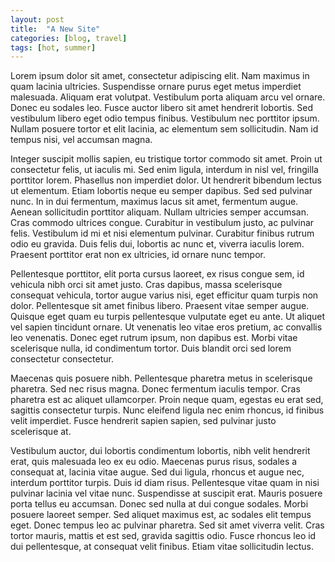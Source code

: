 ```yaml
---
layout: post
title:  "A New Site"
categories: [blog, travel]
tags: [hot, summer]
---
```

Lorem ipsum dolor sit amet, consectetur adipiscing elit. Nam maximus in quam lacinia ultricies. Suspendisse ornare purus eget metus imperdiet malesuada. Aliquam erat volutpat. Vestibulum porta aliquam arcu vel ornare. Donec eu sodales leo. Fusce auctor libero sit amet hendrerit lobortis. Sed vestibulum libero eget odio tempus finibus. Vestibulum nec porttitor ipsum. Nullam posuere tortor et elit lacinia, ac elementum sem sollicitudin. Nam id tempus nisi, vel accumsan magna.

Integer suscipit mollis sapien, eu tristique tortor commodo sit amet. Proin ut consectetur felis, ut iaculis mi. Sed enim ligula, interdum in nisl vel, fringilla porttitor lorem. Phasellus non imperdiet dolor. Ut hendrerit bibendum lectus ut elementum. Etiam lobortis neque eu semper dapibus. Sed sed pulvinar nunc. In in dui fermentum, maximus lacus sit amet, fermentum augue. Aenean sollicitudin porttitor aliquam. Nullam ultricies semper accumsan. Cras commodo ultrices congue. Curabitur in vestibulum justo, ac pulvinar felis. Vestibulum id mi et nisi elementum pulvinar. Curabitur finibus rutrum odio eu gravida. Duis felis dui, lobortis ac nunc et, viverra iaculis lorem. Praesent porttitor erat non ex ultricies, id ornare nunc tempor.

Pellentesque porttitor, elit porta cursus laoreet, ex risus congue sem, id vehicula nibh orci sit amet justo. Cras dapibus, massa scelerisque consequat vehicula, tortor augue varius nisi, eget efficitur quam turpis non dolor. Pellentesque sit amet finibus libero. Praesent vitae semper augue. Quisque eget quam eu turpis pellentesque vulputate eget eu ante. Ut aliquet vel sapien tincidunt ornare. Ut venenatis leo vitae eros pretium, ac convallis leo venenatis. Donec eget rutrum ipsum, non dapibus est. Morbi vitae scelerisque nulla, id condimentum tortor. Duis blandit orci sed lorem consectetur consectetur.

Maecenas quis posuere nibh. Pellentesque pharetra metus in scelerisque pharetra. Sed nec risus magna. Donec fermentum iaculis tempor. Cras pharetra est ac aliquet ullamcorper. Proin neque quam, egestas eu erat sed, sagittis consectetur turpis. Nunc eleifend ligula nec enim rhoncus, id finibus velit imperdiet. Fusce hendrerit sapien sapien, sed pulvinar justo scelerisque at.

Vestibulum auctor, dui lobortis condimentum lobortis, nibh velit hendrerit erat, quis malesuada leo ex eu odio. Maecenas purus risus, sodales a consequat at, lacinia vitae augue. Sed dui ligula, rhoncus et augue nec, interdum porttitor turpis. Duis id diam risus. Pellentesque vitae quam in nisi pulvinar lacinia vel vitae nunc. Suspendisse at suscipit erat. Mauris posuere porta tellus eu accumsan. Donec sed nulla at dui congue sodales. Morbi posuere laoreet semper. Sed aliquet maximus est, ac sodales elit tempus eget. Donec tempus leo ac pulvinar pharetra. Sed sit amet viverra velit. Cras tortor mauris, mattis et est sed, gravida sagittis odio. Fusce rhoncus leo id dui pellentesque, at consequat velit finibus. Etiam vitae sollicitudin lectus.
